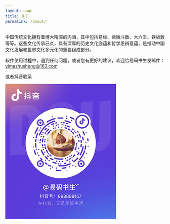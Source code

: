 ```yaml
---
layout: page
title: 关于
permalink: /about/
---
```

中国传统文化拥有着博大精深的内涵，其中包括易经、紫微斗数、大六壬、铁板数等等。这些文化传承已久，具有深厚的历史文化底蕴和哲学思辨意蕴，是推动中国文化发展和世界文化多元化的重要组成部分。



软件使用过程中，遇到任何问题，或者您有更好的建议，欢迎给易码书生发邮件：<yimashusheng@163.com>

或者抖音联系

![紫微斗数](/images/douyin.jpg)

